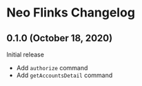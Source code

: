 # Neo Flinks Changelog

## 0.1.0 (October 18, 2020)

Initial release

- Add `authorize` command
- Add `getAccountsDetail` command
